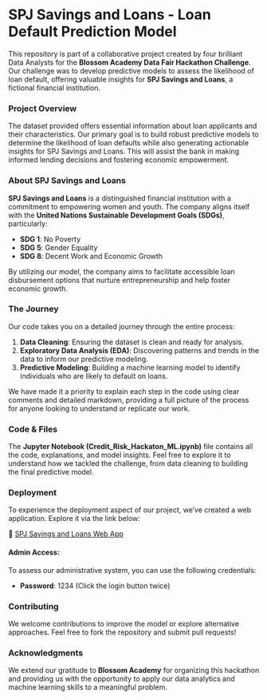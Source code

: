 

# SPJ Savings and Loans - Loan Default Prediction Model

This repository is part of a collaborative project created by four brilliant Data Analysts for the **Blossom Academy Data Fair Hackathon Challenge**. Our challenge was to develop predictive models to assess the likelihood of loan default, offering valuable insights for **SPJ Savings and Loans**, a fictional financial institution.

### Project Overview

The dataset provided offers essential information about loan applicants and their characteristics. Our primary goal is to build robust predictive models to determine the likelihood of loan defaults while also generating actionable insights for SPJ Savings and Loans. This will assist the bank in making informed lending decisions and fostering economic empowerment.

### About SPJ Savings and Loans

**SPJ Savings and Loans** is a distinguished financial institution with a commitment to empowering women and youth. The company aligns itself with the **United Nations Sustainable Development Goals (SDGs)**, particularly:

- **SDG 1**: No Poverty
- **SDG 5**: Gender Equality
- **SDG 8**: Decent Work and Economic Growth

By utilizing our model, the company aims to facilitate accessible loan disbursement options that nurture entrepreneurship and help foster economic growth.

### The Journey

Our code takes you on a detailed journey through the entire process:

1. **Data Cleaning**: Ensuring the dataset is clean and ready for analysis.
2. **Exploratory Data Analysis (EDA)**: Discovering patterns and trends in the data to inform our predictive modeling.
3. **Predictive Modeling**: Building a machine learning model to identify individuals who are likely to default on loans.

We have made it a priority to explain each step in the code using clear comments and detailed markdown, providing a full picture of the process for anyone looking to understand or replicate our work.

### Code & Files

The **Jupyter Notebook (Credit_Risk_Hackaton_ML.ipynb)** file contains all the code, explanations, and model insights. Feel free to explore it to understand how we tackled the challenge, from data cleaning to building the final predictive model.

### Deployment

To experience the deployment aspect of our project, we’ve created a web application. Explore it via the link below:

🔗 [SPJ Savings and Loans Web App](https://spjsavings.streamlit.app/)

#### Admin Access:

To assess our administrative system, you can use the following credentials:

- **Password**: 1234 (Click the login button twice)

### Contributing

We welcome contributions to improve the model or explore alternative approaches. Feel free to fork the repository and submit pull requests!

### Acknowledgments

We extend our gratitude to **Blossom Academy** for organizing this hackathon and providing us with the opportunity to apply our data analytics and machine learning skills to a meaningful problem.


